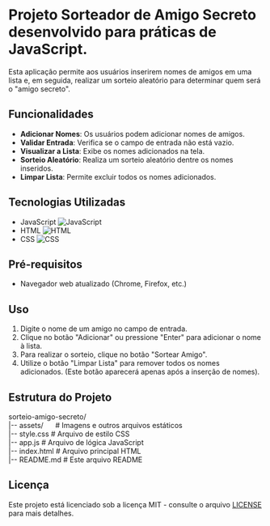 # Projeto Sorteador de Amigo Secreto desenvolvido para práticas de JavaScript. 
Esta aplicação permite aos usuários inserirem nomes de amigos em uma lista e, em seguida, realizar um sorteio aleatório para determinar quem será o "amigo secreto".

## Funcionalidades 
- **Adicionar Nomes**: Os usuários podem adicionar nomes de amigos. 
- **Validar Entrada**: Verifica se o campo de entrada não está vazio.
- **Visualizar a Lista**: Exibe os nomes adicionados na tela.
- **Sorteio Aleatório**: Realiza um sorteio aleatório dentre os nomes inseridos.
- **Limpar Lista**: Permite excluir todos os nomes adicionados.

## Tecnologias Utilizadas 
- JavaScript ![JavaScript](https://img.shields.io/badge/JavaScript-yellow)
- HTML ![HTML](https://img.shields.io/badge/HTML-red)
- CSS ![CSS](https://img.shields.io/badge/CSS-blue)

## Pré-requisitos 
- Navegador web atualizado (Chrome, Firefox, etc.)

## Uso 
1. Digite o nome de um amigo no campo de entrada.
2. Clique no botão "Adicionar" ou pressione "Enter" para adicionar o nome à lista.
3. Para realizar o sorteio, clique no botão "Sortear Amigo".
4. Utilize o botão "Limpar Lista" para remover todos os nomes adicionados. (Este botão aparecerá apenas após a inserção de nomes).

## Estrutura do Projeto

sorteio-amigo-secreto/ <br>
  |-- assets/&nbsp;&nbsp;&nbsp;&nbsp;&nbsp;&nbsp;# Imagens e outros arquivos estáticos <br>
  |-- style.css     # Arquivo de estilo CSS <br>
  |-- app.js        # Arquivo de lógica JavaScript <br>
  |-- index.html    # Arquivo principal HTML <br>
  |-- README.md     # Este arquivo README

  ## Licença 
  Este projeto está licenciado sob a licença MIT - consulte o arquivo [LICENSE](LICENSE) para mais detalhes.
